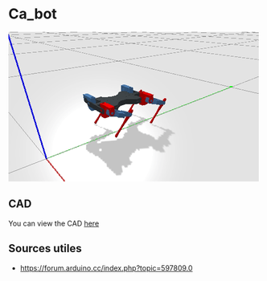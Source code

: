 # Ca_bot
![There is supposed to be a cool gif here](ca_bot.gif)

## CAD
You can view the CAD [here](https://cad.onshape.com/documents/ce9bda5ae462e3fdef104bd6/w/3b8d4f6b6a3cb61aacb198cc/e/690f3e74afa6e9599cd381d0)


	
## Sources utiles
- https://forum.arduino.cc/index.php?topic=597809.0





